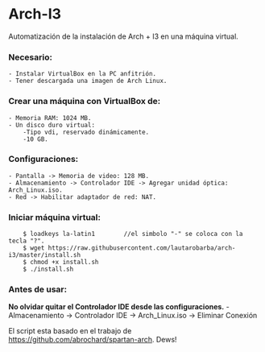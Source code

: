 # Arch-I3
Automatización de la instalación de Arch + I3 en una máquina virtual.

### Necesario:
	- Instalar VirtualBox en la PC anfitrión.
	- Tener descargada una imagen de Arch Linux.

### Crear una máquina con VirtualBox de:
	- Memoria RAM: 1024 MB.
	- Un disco duro virtual:
		-Tipo vdi, reservado dinámicamente.
		-10 GB.

### Configuraciones:
	- Pantalla -> Memoria de video: 128 MB.
	- Almacenamiento -> Controlador IDE -> Agregar unidad óptica: Arch_Linux.iso.
	- Red -> Habilitar adaptador de red: NAT.

### Iniciar máquina virtual:
```
	$ loadkeys la-latin1		//el simbolo "-" se coloca con la tecla "?".
	$ wget https://raw.githubusercontent.com/lautarobarba/arch-i3/master/install.sh
	$ chmod +x install.sh
	$ ./install.sh
```

### Antes de usar:
**No olvidar quitar el Controlador IDE desde las configuraciones.**
    - Almacenamiento -> Controlador IDE -> Arch_Linux.iso -> Eliminar Conexión

El script esta basado en el trabajo de https://github.com/abrochard/spartan-arch. Dews!
